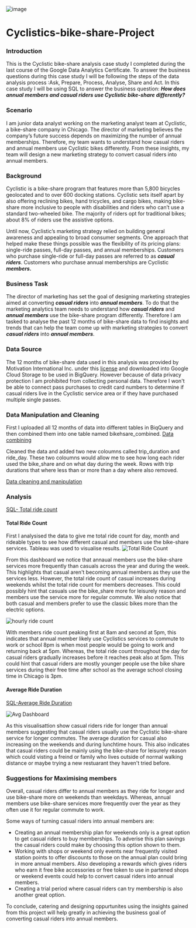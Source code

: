   ![image](https://github.com/user-attachments/assets/97378a08-5bc0-4214-aa6c-aa5469745708)


# Cyclistics-bike-share-Project

### **Introduction**

This is the Cyclistic bike-share analysis case study I completed during the last course of the Google Data Analytics Certificate. To answer the business questions  during this case study I will be following the steps of the data analysis process :Ask, Prepare, Process, Analyse, Share and Act. In this case study I will be using SQL to answer the business question: **_How does annual members and casual riders use Cyclistic bike-share differently?_**


###  **Scenario**

I am junior data analyst working on the marketing analyst team at Cyclistic, a bike-share company in Chicago. The director of marketing believes the company’s future success depends on maximizing the number of annual memberships. Therefore, my team wants to understand how casual riders and annual members use Cyclistic bikes differently. From these insights, my team will design a new marketing strategy to convert casual riders into annual members. 

### **Background**

Cyclistic is a bike-share program that features more than 5,800 bicycles geolocated and to over 600 docking stations. Cyclistic sets itself apart by also offering reclining bikes, hand tricycles, and cargo bikes, making bike-share more inclusive to people with disabilities and riders who can’t use a standard two-wheeled bike. The majority of riders opt for traditional bikes; about 8% of riders use the assistive options. 

Until now, Cyclistic’s marketing strategy relied on building general awareness and appealing to broad consumer segments. One approach that helped make these things possible was the flexibility of its pricing plans: single-ride passes, full-day passes, and annual memberships. Customers who purchase single-ride or full-day passes are referred to as **_casual riders_**. Customers who purchase annual memberships are Cyclistic **_members._**

### **Business Task**

The director of marketing has set the goal of designing marketing strategies aimed at converting **_casual riders_** into **_annual members_**.  To do that the marketing analytics team needs to understand how **_casual riders_** and **_annual members_** use the bike-share program differently. Therefore I am tasked to analyse the past 12 months of bike-share data to find insights and trends that can help the team come up with marketing strategies to convert **_casual riders_** into **_annual members_**. 

### Data Source

The 12 months of bike-share data used in this analysis was provided by Motivation International Inc. under this [license](https://divvybikes.com/data-license-agreement) and downloaded into Google Cloud Storage to be used in BigQuery. However because of  data privacy protection I am prohibited from collecting personal data. Therefore I won't be able to connect pass purchases to credit card numbers to determine if casual riders live in the Cyclistic service area or if they have purchased multiple single passes.

### Data Manipulation and Cleaning

First I uploaded all 12 months of data into different tables in BiqQuery and then combined them into one table named bikehsare_combined. 
[Data combining](https://github.com/MMohiddin/Cyclistics-bike-share-Project/blob/main/Data-combining.SQL)

Cleaned the data and added two new coloumns called trip_duration and ride_day. These two coloumns would allow me to see how long each rider used the bike_share and on what day during the week. Rows with trip durations that where less than or more than a day where also removed.

[Data cleaning and manipulation](https://github.com/MMohiddin/Cyclistics-bike-share-Project/blob/main/Data-CleaningandManipulation.SQL)

### Analysis
[SQL- Total ride count](https://github.com/MMohiddin/Cyclistics-bike-share-Project/commit/768d756b40ac318ce4f3140de17d9beecbbc7abe)

#### Total Ride Count
First I analysised the data to give me total ride count for day, month and rideable types to see how different casual and members use the bike-share services. Tableau was used to visualise results.
![Total Ride Count ](https://github.com/user-attachments/assets/643edc9b-c2bd-4808-8eeb-0dfa75aa19e0)

From this dashboard we notice that annaual members use the bike-share services more frequently than casuals across the year and during the week. This highlights that casual aren't becoming annual members as they use the services less. However, the total ride count of casual increases during weekends whilst the total ride count for members decreases. This could possibly hint that casuals use the bike_share more for leisurely reason and members use the service more for regular commute. We also notice that both casual and members prefer to use the classic bikes more than the electric options. 

![hourly ride count](https://github.com/user-attachments/assets/796b1f76-b6e5-4338-b4e6-e636dc32d670)

With members ride count peaking first at 8am and second at 5pm, this indicates that annual member likely use Cyclistics services to commute to work or school 8pm is when most people would be going to work and returning back at 5pm. Whereas, the total ride count throughout the day for casual riders gradually increases before it reaches peak also at 5pm. This could hint that casual riders are mostly younger people use the bike share services during their free time after school as the average school closing time in Chicago is 3pm.

#### Average Ride Duration
[SQL-Average Ride Duration](https://github.com/MMohiddin/Cyclistics-bike-share-Project/commit/d5e41170fe1d95b3dfd80245803dfced60006bb5)

![Avg Dashboard](https://github.com/user-attachments/assets/d2ad1d59-44bd-45c2-9be1-c4a4b9653361)

As this visualisattion show casual riders ride for longer than annual members suggesting that casual riders usually use the Cyclistic bike-share service for longer commutes. The average duration for casual also increasing on the weekends and during lunchtime hours. This also indicates that casual riders could be mainly using the bike-share for leisurely reason which could visting a freind or family who lives outside of normal walking distance or maybe trying a new restuarant they haven't tried before. 

### Suggestions for Maximising members

Overall, casual riders differ to annual members as they ride for longer and use bike-share more on weekends than weekdays. Whereas, annual members use bike-share services more frequently over the year as they often use it for regular commute to work.

Some ways of turning casual riders into annual members are:

* Creating an annual membership plan for weekends only is a great option to get casual riders to buy memberships. To adverise this plan savings the casual riders could make by choosing this option shown to them.
* Working with shops or weekend only events near frequently visited station points to offer discounts to those on the annual plan could bring in more annual members. Also developing a rewards which gives riders who earn it free bike accessories or free token to use in partened shops or weekend events could help to convert casual riders into annual members.
* Creating a trial period where casual riders can try membership is also another great option.

To conclude, catering and designing oppurtunites using the insights gained from this project will help greatly in achieving the business goal of converting casual riders into annual members.
